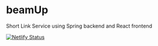 # beamUp
Short Link Service using Spring backend and React frontend

[![Netlify Status](https://api.netlify.com/api/v1/badges/c2200f68-3232-45aa-a27b-a953eeb67373/deploy-status)](https://app.netlify.com/sites/beamup/deploys)
